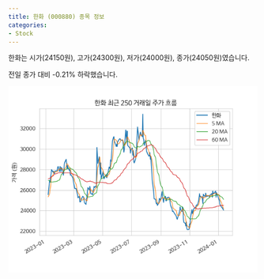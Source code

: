 ```yaml
---
title: 한화 (000880) 종목 정보
categories:
- Stock
---
```


한화는 시가(24150원), 고가(24300원), 저가(24000원), 종가(24050원)였습니다.

전일 종가 대비 -0.21% 하락했습니다.

<!-- more -->

![000880](/assets/stock_images/000880.png)